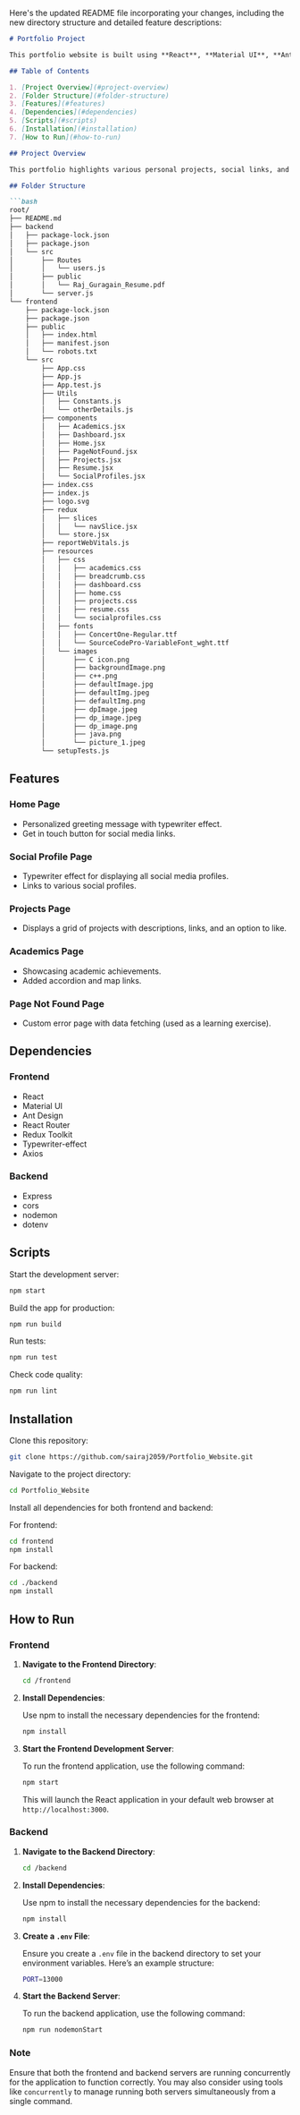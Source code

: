 Here's the updated README file incorporating your changes, including the new directory structure and detailed feature descriptions:

```markdown
# Portfolio Project

This portfolio website is built using **React**, **Material UI**, **Ant Design**, and **Express**. It showcases personal projects, social media profiles, academic background, and includes a downloadable resume. Each component has been customized for a cohesive look, with additional state management and local storage functionality.

## Table of Contents

1. [Project Overview](#project-overview)
2. [Folder Structure](#folder-structure)
3. [Features](#features)
4. [Dependencies](#dependencies)
5. [Scripts](#scripts)
6. [Installation](#installation)
7. [How to Run](#how-to-run)

## Project Overview

This portfolio highlights various personal projects, social links, and academic achievements. The application uses **Redux** to manage the state of the bottom navigation bar, and local storage to save the selected item within the navigation. Components from **Material UI**, **Joy UI**, and **Ant Design** have been customized with the `sx` property to achieve a consistent design. The homepage features a typewriter effect, while **React Router** manages page navigation. Additionally, **Axios** is used for API calls, particularly on the 404 page as a learning exercise. All other data is sourced from a `Constants.js` file within the Utils directory.

## Folder Structure

```bash
root/
├── README.md
├── backend
│   ├── package-lock.json
│   ├── package.json
│   └── src
│       ├── Routes
│       │   └── users.js
│       ├── public
│       │   └── Raj_Guragain_Resume.pdf
│       └── server.js
└── frontend
    ├── package-lock.json
    ├── package.json
    ├── public
    │   ├── index.html
    │   ├── manifest.json
    │   └── robots.txt
    └── src
        ├── App.css
        ├── App.js
        ├── App.test.js
        ├── Utils
        │   ├── Constants.js
        │   └── otherDetails.js
        ├── components
        │   ├── Academics.jsx
        │   ├── Dashboard.jsx
        │   ├── Home.jsx
        │   ├── PageNotFound.jsx
        │   ├── Projects.jsx
        │   ├── Resume.jsx
        │   └── SocialProfiles.jsx
        ├── index.css
        ├── index.js
        ├── logo.svg
        ├── redux
        │   ├── slices
        │   │   └── navSlice.jsx
        │   └── store.jsx
        ├── reportWebVitals.js
        ├── resources
        │   ├── css
        │   │   ├── academics.css
        │   │   ├── breadcrumb.css
        │   │   ├── dashboard.css
        │   │   ├── home.css
        │   │   ├── projects.css
        │   │   ├── resume.css
        │   │   └── socialprofiles.css
        │   ├── fonts
        │   │   ├── ConcertOne-Regular.ttf
        │   │   └── SourceCodePro-VariableFont_wght.ttf
        │   └── images
        │       ├── C icon.png
        │       ├── backgroundImage.png
        │       ├── c++.png
        │       ├── defaultImage.jpg
        │       ├── defaultImg.jpeg
        │       ├── defaultImg.png
        │       ├── dpImage.jpeg
        │       ├── dp_image.jpeg
        │       ├── dp_image.png
        │       ├── java.png
        │       └── picture_1.jpeg
        └── setupTests.js
```

## Features

### Home Page
- Personalized greeting message with typewriter effect.
- Get in touch button for social media links.

### Social Profile Page
- Typewriter effect for displaying all social media profiles.
- Links to various social profiles.

### Projects Page
- Displays a grid of projects with descriptions, links, and an option to like.

### Academics Page
- Showcasing academic achievements.
- Added accordion and map links.

### Page Not Found Page
- Custom error page with data fetching (used as a learning exercise).

## Dependencies

### Frontend

- React
- Material UI
- Ant Design
- React Router
- Redux Toolkit
- Typewriter-effect
- Axios

### Backend

- Express
- cors
- nodemon
- dotenv

## Scripts

Start the development server:

```bash
npm start
```

Build the app for production:

```bash
npm run build
```

Run tests:

```bash
npm run test
```

Check code quality:

```bash
npm run lint
```

## Installation

Clone this repository:

```bash
git clone https://github.com/sairaj2059/Portfolio_Website.git
```

Navigate to the project directory:

```bash
cd Portfolio_Website
```

Install all dependencies for both frontend and backend:

For frontend:

```bash
cd frontend
npm install
```

For backend:

```bash
cd ./backend
npm install
```

## How to Run

### Frontend

1. **Navigate to the Frontend Directory**:

   ```bash
   cd /frontend
   ```

2. **Install Dependencies**:

   Use npm to install the necessary dependencies for the frontend:

   ```bash
   npm install
   ```

3. **Start the Frontend Development Server**:

   To run the frontend application, use the following command:

   ```bash
   npm start
   ```

   This will launch the React application in your default web browser at `http://localhost:3000`.

### Backend

1. **Navigate to the Backend Directory**:

   ```bash
   cd /backend
   ```

2. **Install Dependencies**:

   Use npm to install the necessary dependencies for the backend:

   ```bash
   npm install
   ```

3. **Create a `.env` File**:

   Ensure you create a `.env` file in the backend directory to set your environment variables. Here’s an example structure:

   ```bash
   PORT=13000
   ```

4. **Start the Backend Server**:

   To run the backend application, use the following command:

   ```bash
   npm run nodemonStart
   ```

### Note

Ensure that both the frontend and backend servers are running concurrently for the application to function correctly. You may also consider using tools like `concurrently` to manage running both servers simultaneously from a single command.
```
